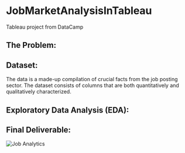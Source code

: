 # JobMarketAnalysisInTableau
Tableau project from DataCamp

## The Problem:

## Dataset:
The data is a made-up compilation of crucial facts from the job posting sector. The dataset consists of columns that are both quantitatively and qualitatively characterized.

## Exploratory Data Analysis (EDA):



## Final Deliverable: 
![Job Analytics](https://github.com/Majo-es/JobMarketAnalysisInTableau/assets/43044338/42831a33-e62a-4e2f-afc8-2d8c432907cc)
